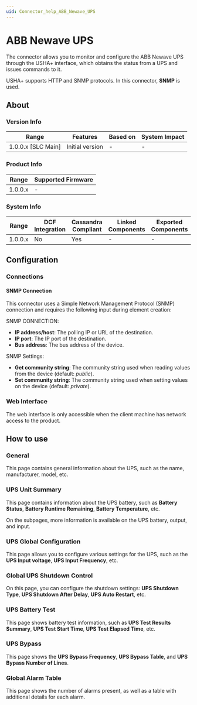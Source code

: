```yaml
---
uid: Connector_help_ABB_Newave_UPS
---
```


# ABB Newave UPS

The connector allows you to monitor and configure the ABB Newave UPS through the USHA+ interface, which obtains the status from a UPS and issues commands to it.

USHA+ supports HTTP and SNMP protocols. In this connector, **SNMP** is used.

## About

### Version Info

| Range              | Features        | Based on | System Impact |
|--------------------|-----------------|----------|---------------|
| 1.0.0.x [SLC Main] | Initial version | -        | -             |

### Product Info

| Range   | Supported Firmware |
|---------|--------------------|
| 1.0.0.x | -                  |

### System Info

| Range   | DCF Integration | Cassandra Compliant | Linked Components | Exported Components |
|---------|-----------------|---------------------|-------------------|---------------------|
| 1.0.0.x | No              | Yes                 | -                 | -                   |

## Configuration

### Connections

#### SNMP Connection

This connector uses a Simple Network Management Protocol (SNMP) connection and requires the following input during element creation:

SNMP CONNECTION:

- **IP address/host**: The polling IP or URL of the destination.
- **IP port**: The IP port of the destination.
- **Bus address**: The bus address of the device.

SNMP Settings:

- **Get community string**: The community string used when reading values from the device (default: *public*).
- **Set community string**: The community string used when setting values on the device (default: *private*).

### Web Interface

The web interface is only accessible when the client machine has network access to the product.

## How to use

### General

This page contains general information about the UPS, such as the name, manufacturer, model, etc.

### UPS Unit Summary

This page contains information about the UPS battery, such as **Battery Status**, **Battery Runtime Remaining**, **Battery Temperature**, etc.

On the subpages, more information is available on the UPS battery, output, and input.

### UPS Global Configuration

This page allows you to configure various settings for the UPS, such as the **UPS Input voltage**, **UPS Input Frequency**, etc.

### Global UPS Shutdown Control

On this page, you can configure the shutdown settings: **UPS Shutdown Type**, **UPS Shutdown After Delay**, **UPS Auto Restart**, etc.

### UPS Battery Test

This page shows battery test information, such as **UPS Test Results Summary**, **UPS Test Start Time**, **UPS Test Elapsed Time**, etc.

### UPS Bypass

This page shows the **UPS Bypass Frequency**, **UPS Bypass Table**, and **UPS Bypass Number of Lines**.

### Global Alarm Table

This page shows the number of alarms present, as well as a table with additional details for each alarm.
